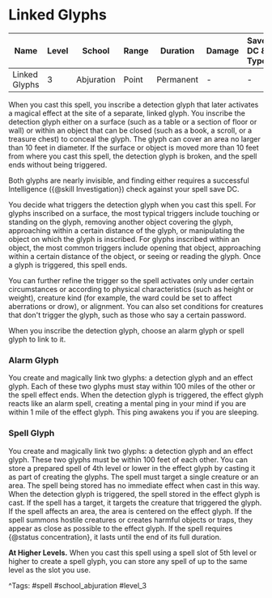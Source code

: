 # Linked Glyphs

| Name | Level | School | Range | Duration | Damage | Save DC & Type |
|------|-------|--------|-------|----------|--------|----------------|
| Linked Glyphs | 3 | Abjuration | Point | Permanent | - | - |

When you cast this spell, you inscribe a detection glyph that later activates a magical effect at the site of a separate, linked glyph. You inscribe the detection glyph either on a surface (such as a table or a section of floor or wall) or within an object that can be closed (such as a book, a scroll, or a treasure chest) to conceal the glyph. The glyph can cover an area no larger than 10 feet in diameter. If the surface or object is moved more than 10 feet from where you cast this spell, the detection glyph is broken, and the spell ends without being triggered.

Both glyphs are nearly invisible, and finding either requires a successful Intelligence ({@skill Investigation}) check against your spell save DC.

You decide what triggers the detection glyph when you cast this spell. For glyphs inscribed on a surface, the most typical triggers include touching or standing on the glyph, removing another object covering the glyph, approaching within a certain distance of the glyph, or manipulating the object on which the glyph is inscribed. For glyphs inscribed within an object, the most common triggers include opening that object, approaching within a certain distance of the object, or seeing or reading the glyph. Once a glyph is triggered, this spell ends.

You can further refine the trigger so the spell activates only under certain circumstances or according to physical characteristics (such as height or weight), creature kind (for example, the ward could be set to affect aberrations or drow), or alignment. You can also set conditions for creatures that don't trigger the glyph, such as those who say a certain password.

When you inscribe the detection glyph, choose an alarm glyph or spell glyph to link to it.

### Alarm Glyph

You create and magically link two glyphs: a detection glyph and an effect glyph. Each of these two glyphs must stay within 100 miles of the other or the spell effect ends. When the detection glyph is triggered, the effect glyph reacts like an alarm spell, creating a mental ping in your mind if you are within 1 mile of the effect glyph. This ping awakens you if you are sleeping.

### Spell Glyph

You create and magically link two glyphs: a detection glyph and an effect glyph. These two glyphs must be within 100 feet of each other. You can store a prepared spell of 4th level or lower in the effect glyph by casting it as part of creating the glyphs. The spell must target a single creature or an area. The spell being stored has no immediate effect when cast in this way. When the detection glyph is triggered, the spell stored in the effect glyph is cast. If the spell has a target, it targets the creature that triggered the glyph. If the spell affects an area, the area is centered on the effect glyph. If the spell summons hostile creatures or creates harmful objects or traps, they appear as close as possible to the effect glyph. If the spell requires {@status concentration}, it lasts until the end of its full duration.

**At Higher Levels.** When you cast this spell using a spell slot of 5th level or higher to create a spell glyph, you can store any spell of up to the same level as the slot you use.

^Tags: #spell #school_abjuration #level_3